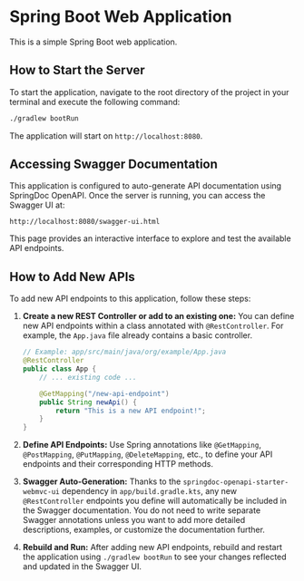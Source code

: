 # Spring Boot Web Application

This is a simple Spring Boot web application.

## How to Start the Server

To start the application, navigate to the root directory of the project in your terminal and execute the following command:

```bash
./gradlew bootRun
```

The application will start on `http://localhost:8080`.

## Accessing Swagger Documentation

This application is configured to auto-generate API documentation using SpringDoc OpenAPI. Once the server is running, you can access the Swagger UI at:

```
http://localhost:8080/swagger-ui.html
```

This page provides an interactive interface to explore and test the available API endpoints.

## How to Add New APIs

To add new API endpoints to this application, follow these steps:

1.  **Create a new REST Controller or add to an existing one:**
    You can define new API endpoints within a class annotated with `@RestController`. For example, the `App.java` file already contains a basic controller.

    ```java
    // Example: app/src/main/java/org/example/App.java
    @RestController
    public class App {
        // ... existing code ...

        @GetMapping("/new-api-endpoint")
        public String newApi() {
            return "This is a new API endpoint!";
        }
    }
    ```

2.  **Define API Endpoints:**
    Use Spring annotations like `@GetMapping`, `@PostMapping`, `@PutMapping`, `@DeleteMapping`, etc., to define your API endpoints and their corresponding HTTP methods.

3.  **Swagger Auto-Generation:**
    Thanks to the `springdoc-openapi-starter-webmvc-ui` dependency in `app/build.gradle.kts`, any new `@RestController` endpoints you define will automatically be included in the Swagger documentation. You do not need to write separate Swagger annotations unless you want to add more detailed descriptions, examples, or customize the documentation further.

4.  **Rebuild and Run:**
    After adding new API endpoints, rebuild and restart the application using `./gradlew bootRun` to see your changes reflected and updated in the Swagger UI.